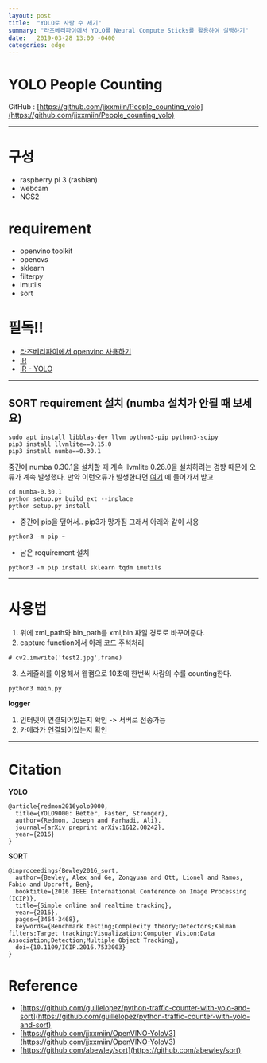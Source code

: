```yaml
---
layout: post
title:  "YOLO로 사람 수 세기"
summary: "라즈베리파이에서 YOLO를 Neural Compute Sticks를 활용하여 실행하기"
date:   2019-03-28 13:00 -0400
categories: edge
---
```


# YOLO People Counting

GitHub : [https://github.com/jjxxmiin/People_counting_yolo](https://github.com/jjxxmiin/People_counting_yolo)

---

# 구성
- raspberry pi 3 (rasbian)
- webcam
- NCS2

# requirement
- openvino toolkit
- opencvs
- sklearn
- filterpy
- imutils
- sort

# 필독!!
- [라즈베리파이에서 openvino 사용하기](https://jjxxmiin.github.io/pi/2019/03/08/NCS2/)
- [IR](https://jjxxmiin.github.io/pi/2019/03/08/NCS2_IR/)
- [IR - YOLO](https://jjxxmiin.github.io/openvino/2019/03/30/yolo-openvino/)

---

## SORT requirement 설치 (numba 설치가 안될 때 보세요)

```
sudo apt install libblas-dev llvm python3-pip python3-scipy
pip3 install llvmlite==0.15.0
pip3 install numba==0.30.1
```

중간에 numba 0.30.1을 설치할 때 계속 llvmlite 0.28.0을 설치하려는 경향 때문에 오류가 계속 발생했다. 만약 이런오류가 발생한다면 [여기](https://pypi.org/project/numba/0.30.1/) 에 들어가서 받고

```
cd numba-0.30.1
python setup.py build_ext --inplace
python setup.py install
```

- 중간에 pip을 덮어서.. pip3가 망가짐 그래서 아래와 같이 사용

```
python3 -m pip ~
```

- 남은 requirement 설치

```
python3 -m pip install sklearn tqdm imutils
```

---

# 사용법

1. 위에 xml_path와 bin_path를 xml,bin 파일 경로로 바꾸어준다.
2. capture function에서 아래 코드 주석처리
```
# cv2.imwrite('test2.jpg',frame)
```
3. 스케쥴러를 이용해서 웹캠으로 10초에 한번씩 사람의 수를 counting한다.

```
python3 main.py
```

**logger**
1. 인터넷이 연결되어있는지 확인 -> 서버로 전송가능
2. 카메라가 연결되어있는지 확인

---

# Citation

**YOLO**

    @article{redmon2016yolo9000,
      title={YOLO9000: Better, Faster, Stronger},
      author={Redmon, Joseph and Farhadi, Ali},
      journal={arXiv preprint arXiv:1612.08242},
      year={2016}
    }

**SORT**

    @inproceedings{Bewley2016_sort,
      author={Bewley, Alex and Ge, Zongyuan and Ott, Lionel and Ramos, Fabio and Upcroft, Ben},
      booktitle={2016 IEEE International Conference on Image Processing (ICIP)},
      title={Simple online and realtime tracking},
      year={2016},
      pages={3464-3468},
      keywords={Benchmark testing;Complexity theory;Detectors;Kalman filters;Target tracking;Visualization;Computer Vision;Data Association;Detection;Multiple Object Tracking},
      doi={10.1109/ICIP.2016.7533003}
    }


# Reference
- [https://github.com/guillelopez/python-traffic-counter-with-yolo-and-sort](https://github.com/guillelopez/python-traffic-counter-with-yolo-and-sort)
- [https://github.com/jjxxmiin/OpenVINO-YoloV3](https://github.com/jjxxmiin/OpenVINO-YoloV3)
- [https://github.com/abewley/sort](https://github.com/abewley/sort)
